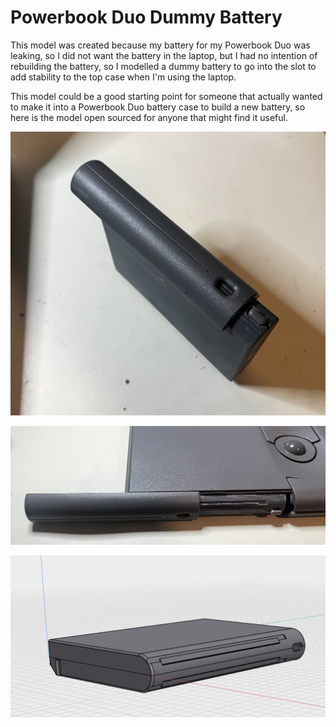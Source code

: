 # Powerbook Duo Dummy Battery

This model was created because my battery for my Powerbook Duo was leaking, so I did not want the battery in the laptop, but I had no intention of rebuilding the battery, so I modelled a dummy battery to go into the slot to add stability to the top case when I'm using the laptop.

This model could be a good starting point for someone that actually wanted to make it into a Powerbook Duo battery case to build a new battery, so here is the model open sourced for anyone that might find it useful.



![Model](https://raw.githubusercontent.com/mcbeav/model-powerbook.duo.dummy.battery/refs/heads/main/photos/dummy.JPEG)



![Model](https://raw.githubusercontent.com/mcbeav/model-powerbook.duo.dummy.battery/refs/heads/main/photos/installed.JPEG)



![Model](https://raw.githubusercontent.com/mcbeav/model-powerbook.duo.dummy.battery/refs/heads/main/photos/model.PNG)